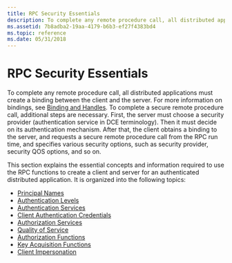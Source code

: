 ```yaml
---
title: RPC Security Essentials
description: To complete any remote procedure call, all distributed applications must create a binding between the client and the server.
ms.assetid: 7b8adba2-19aa-4179-b6b3-ef27f4383bd4
ms.topic: reference
ms.date: 05/31/2018
---
```


# RPC Security Essentials

To complete any remote procedure call, all distributed applications must create a binding between the client and the server. For more information on bindings, see [Binding and Handles](binding-and-handles.md). To complete a secure remote procedure call, additional steps are necessary. First, the server must choose a security provider (authentication service in DCE terminology). Then it must decide on its authentication mechanism. After that, the client obtains a binding to the server, and requests a secure remote procedure call from the RPC run time, and specifies various security options, such as security provider, security QOS options, and so on.

This section explains the essential concepts and information required to use the RPC functions to create a client and server for an authenticated distributed application. It is organized into the following topics:

-   [Principal Names](principal-names.md)
-   [Authentication Levels](authentication-levels.md)
-   [Authentication Services](authentication-services.md)
-   [Client Authentication Credentials](client-authentication-credentials.md)
-   [Authorization Services](authorization-services.md)
-   [Quality of Service](quality-of-service.md)
-   [Authorization Functions](authorization-functions.md)
-   [Key Acquisition Functions](key-acquisition-functions.md)
-   [Client Impersonation](client-impersonation.md)

 

 




